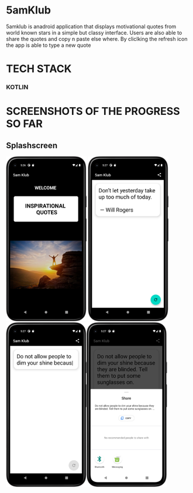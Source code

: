 # 5amKlub
5amklub is anadroid application that displays motivational quotes from world known stars in a simple but classy interface. Users are also able to share the quotes and copy n paste else where. By cliclking the refresh icon the app is able to type a new quote
# TECH STACK
### KOTLIN
# SCREENSHOTS OF THE PROGRESS SO FAR
## Splashscreen
<img src="images/splash.png" width="220" > <img src="images/quote.png" width="220" >
<img src="images/type%20quote.png" width="220" ><img src="images/share.png" width="220" >
